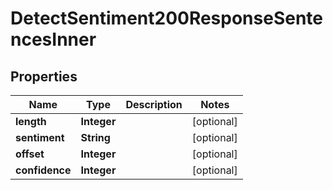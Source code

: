 

# DetectSentiment200ResponseSentencesInner


## Properties

| Name | Type | Description | Notes |
|------------ | ------------- | ------------- | -------------|
|**length** | **Integer** |  |  [optional] |
|**sentiment** | **String** |  |  [optional] |
|**offset** | **Integer** |  |  [optional] |
|**confidence** | **Integer** |  |  [optional] |



